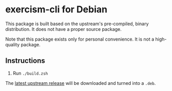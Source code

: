 # exercism-cli for Debian

This package is built based on the upstream's pre-compiled, binary distribution.
It does not have a proper source package.

Note that this package exists only for personal convenience. It is not a
high-quality package.

## Instructions

1. Run `./build.zsh`

The [latest upstream release](https://github.com/exercism/cli/releases/latest)
will be downloaded and turned into a `.deb`.
